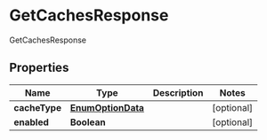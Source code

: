 

# GetCachesResponse

GetCachesResponse
## Properties

Name | Type | Description | Notes
------------ | ------------- | ------------- | -------------
**cacheType** | [**EnumOptionData**](EnumOptionData.md) |  |  [optional]
**enabled** | **Boolean** |  |  [optional]



